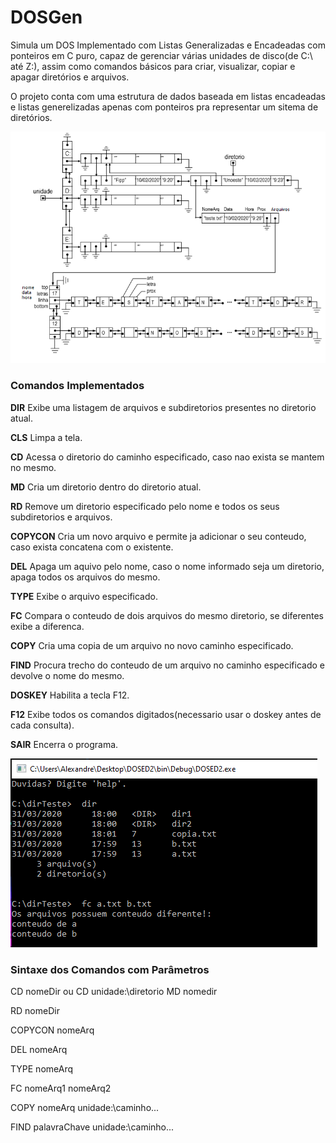 # DOSGen
Simula um DOS Implementado com Listas Generalizadas e Encadeadas com ponteiros em C puro, capaz de gerenciar várias unidades de disco(de C:\ até Z:\), assim como comandos básicos para criar, visualizar, copiar e apagar diretórios e arquivos. 

O projeto conta com uma estrutura de dados baseada em listas encadeadas e listas generelizadas apenas com ponteiros pra representar um sitema de diretórios.

![img](https://github.com/AlekOliveira/DOSGen/blob/master/5.png)

### Comandos Implementados
**DIR**     Exibe uma listagem de arquivos e subdiretorios presentes no diretorio atual.

**CLS**     Limpa a tela.

**CD**     Acessa o diretorio do caminho especificado, caso nao exista se mantem no mesmo.

**MD**      Cria um diretorio dentro do diretorio atual.

**RD**      Remove um diretorio especificado pelo nome e todos os seus subdiretorios e arquivos.

**COPYCON** Cria um novo arquivo e permite ja adicionar o seu conteudo, caso exista concatena com o existente.

**DEL**     Apaga um aquivo pelo nome, caso o nome informado seja um diretorio, apaga todos os arquivos do mesmo.

**TYPE**    Exibe o arquivo especificado.

**FC**      Compara o conteudo de dois arquivos do mesmo diretorio, se diferentes exibe a diferenca.

**COPY**    Cria uma copia de um arquivo no novo caminho especificado.

**FIND**    Procura trecho do conteudo de um arquivo no caminho especificado e devolve o nome do mesmo.

**DOSKEY**  Habilita a tecla F12.

**F12**     Exibe todos os comandos digitados(necessario usar o doskey antes de cada consulta).

**SAIR**    Encerra o programa.

![img](https://github.com/AlekOliveira/DOSGen/blob/master/1.png)

### Sintaxe dos Comandos com Parâmetros

CD nomeDir ou CD unidade:\diretorio
MD nomedir

RD nomeDir

COPYCON nomeArq

DEL nomeArq

TYPE nomeArq

FC nomeArq1 nomeArq2

COPY nomeArq unidade:\caminho...

FIND palavraChave unidade:\caminho...


